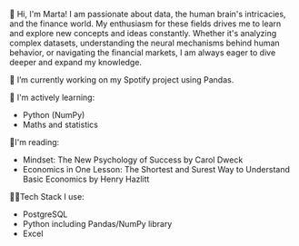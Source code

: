 👋 Hi, I'm Marta! I am passionate about data, the human brain's intricacies, and the finance world. My enthusiasm for these fields drives me to learn and explore new concepts and ideas constantly. Whether it's analyzing complex datasets, understanding the neural mechanisms behind human behavior, or navigating the financial markets, I am always eager to dive deeper and expand my knowledge.

🌱 I’m currently working on my Spotify project using Pandas.

🧠 I'm actively learning:
* Python  (NumPy)
* Maths and statistics

📖I'm reading:
* Mindset: The New Psychology of Success by Carol Dweck
* Economics in One Lesson: The Shortest and Surest Way to Understand Basic Economics by Henry Hazlitt

👩‍💻Tech Stack I use:
* PostgreSQL
* Python including Pandas/NumPy library
* Excel 

